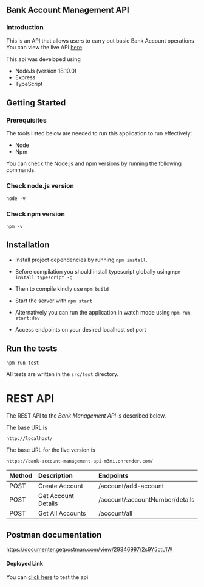 ## Bank Account Management API

### Introduction

This is an API that allows users to carry out basic Bank Account operations
You can view the live API [here](https://bank-account-management-api-m3mi.onrender.com/).

This api was developed using

- NodeJs (version 18.10.0)
- Express
- TypeScript

## Getting Started

### Prerequisites

The tools listed below are needed to run this application to run effectively:

- Node
- Npm

You can check the Node.js and npm versions by running the following commands.

### Check node.js version

`node -v`

### Check npm version

`npm -v`

## Installation

- Install project dependencies by running `npm install`.

- Before compilation you should install typescript globally using `npm install typescript -g`

- Then to compile kindly use `npm build`

- Start the server with `npm start`

- Alternatively you can run the application in watch mode using `npm run start:dev`

- Access endpoints on your desired localhost set port

## Run the tests

```shell
npm run test
```

All tests are written in the `src/test` directory.

# REST API

The REST API to the _Bank Management API_ is described below.

The base URL is

    http://localhost/

The base URL for the live version is

    https://bank-account-management-api-m3mi.onrender.com/

| Method | Description         | Endpoints                       |
| :----- | :------------------ | :------------------------------ |
| POST   | Create Account      | /account/add-account            |
| POST   | Get Account Details | /account/:accountNumber/details |
| POST   | Get All Accounts    | /account/all                    |

## Postman documentation

https://documenter.getpostman.com/view/29346997/2s9Y5ctL1W

#### Deployed Link

You can [click here](https://bank-account-management-api-m3mi.onrender.com/) to test the api
